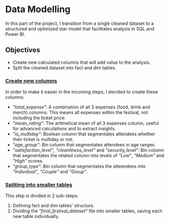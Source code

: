 # Data Modelling

In this part of the project, I transition from a single cleaned dataset to a structured and optimized star model that facilitates analysis in SQL and Power BI.

## Objectives

- Create new calculated columns that will add value to the analysis.
- Split the cleaned dataset into fact and dim tables.

### [Create new columns](https://github.com/Donnie-McGee/Festival-Purchase-Behavior-Analysis/blob/main/1.-%20Python%20Phase/4.-%20Data%20Modelling/1.-%20New%20columns.ipynb)

In order to make it easier in the incoming steps, I decided to create these columns:

- *"total_expense"*: A combination of all 3 expenses (food, drink and merch) columns. This means all expenses within the festival, not including the ticket price.
- *"mean_rating"*: The aritmetical mean of all 3 expenses column, useful for advanced calculations and to extract insights.
- *"is_multiday"*: Boolean column that segmentates attendees whether their ticket is multiday or not.
- *"age_group"*: Bin column that segmentates attendees in age ranges.
- *"satisfaction_level"*, *"cleanliness_level"* and *"security_level"*: Bin column that segmentates the related column into levels of *"Low"*, *"Medium"* and *"High"* scores.
- *"group_type"*: Bin column that segmentates the atteendees into *"Individual"*, *"Couple"* and *"Group"*.


### [Spliting into smaller tables](https://github.com/Donnie-McGee/Festival-Purchase-Behavior-Analysis/blob/main/1.-%20Python%20Phase/4.-%20Data%20Modelling/2.-%20Creating%20tables.ipynb)

This step is divided in 2 sub-steps:

1. Defining fact and dim tables' structure.
2. Dividing the *"final_festival_dataset"* file into smaller tables, saving each new table individually.